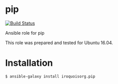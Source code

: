 # pip

[![Build Status](https://travis-ci.com/iroquoisorg/ansible-role-pip.svg?branch=master)](https://travis-ci.com/iroquoisorg/ansible-role-memcached)

Ansible role for pip

This role was prepared and tested for Ubuntu 16.04.

# Installation

`$ ansible-galaxy install iroquoisorg.pip`
